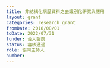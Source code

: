 ```yaml
---
title: 非結構化病歷資料之去識別化研究與應用
layout: grant
categories: research_grant
fromDate: 2018/08/01
toDate: 2022/07/31
funder: 台大醫院
status: 審核通過
role: 協同主持人
number: 
---
```


